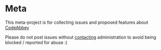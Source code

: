 Meta
====

This meta-project is for collecting issues and proposed features about [CodeAbbey](http://www.codeabbey.com)

Please do not post issues without [contacting](http://www.codeabbey.com/index/wiki/copyright) administration to avoid
being blocked / reported for abuse :)

